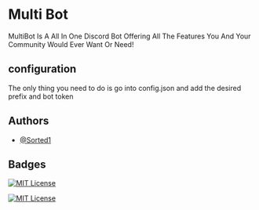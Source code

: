 
# Multi Bot

MultiBot Is A All In One Discord Bot Offering All The Features You And Your Community Would Ever Want Or Need!

## configuration
The only thing you need to do is go into config.json and add the desired prefix and bot token
## Authors

- [@Sorted1](https://www.github.com/sorted1)


## Badges

[![MIT License](https://img.shields.io/badge/License-MIT-green.svg)](https://choosealicense.com/licenses/mit/)

[![MIT License](https://img.shields.io/static/v1?label=Library&message=Discord.py&color=blue)](https://choosealicense.com/licenses/mit/)
